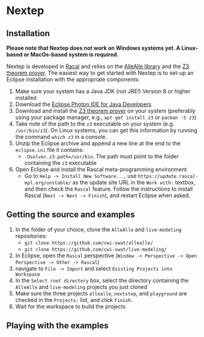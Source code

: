 # Nextep

## Installation

**Please note that Nextep does not work on Windows systems yet. A Linux-based or MacOs-based system is required.**

Nextep is developed in [Racal](https://www.rascal-mpl.org/) and relies on the [AlleAlle library](https://github.com/cwi-swat/allealle) and the [Z3 theorem prover](https://github.com/Z3Prover/z3). The easiest way to get started with Nextep is to set-up an Eclipse installation with the appropriate components:

1. Make sure your system has a Java JDK (not JRE!) Version 8 or higher installed
2. Download the [Eclipse Photon IDE for Java Developers](https://www.eclipse.org/downloads/packages/release/photon/r/eclipse-ide-java-developers)
3. Download and install the [Z3 theorem prover](https://github.com/Z3Prover/z3) on your system (preferably using your package manager, e.g., `apt-get install z3` or `pacman -S z3`)
4. Take note of the path to the `z3` executable on your system (e.g. `/usr/bin/z3`). On Linux systems, you can get this information by running the command `which z3` in a console.
4. Unzip the Eclipse archive and append a new line at the end to the `eclipse.ini` file it contains:
    * `-Dsolver.z3.path=/usr/bin`. The path must point to the folder containing the `z3` executable
5. Open Eclipse and install the Rascal meta-programming environment
    * Go to `Help -> Install New Software...`, use `https://update.rascal-mpl.org/unstable/` as the update site URL in the `Work with:` textbox, and then check the `Rascal` feature. Follow the instructions to install Rascal (`Next -> Next -> Finish`), and restart Eclipse when asked.

## Getting the source and examples

1. In the folder of your choice, clone the `AlleAlle` and `live-modeling` repositories:
     * `git clone https://github.com/cwi-swat/allealle/`
     * `git clone https://github.com/cwi-swat/live-modeling/`
2. In Eclipse, open the `Rascal` perspective (`Window -> Perspective -> Open Perspective -> Other -> Rascal`)
3. navigate to `File -> Import` and select `Existing Projects into Workspace`
4. In the `Select root directory` box, select the directory containing the `AlleAlle` and `live-modeling` projects you just cloned
5. Make sure the three projects `allealle`, `nextstep`, and `playground` are checked in the `Projects:` list, and click `Finish`.
6. Wait for the workspace to build the projects

## Playing with the examples
